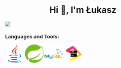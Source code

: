<h1 align="center">Hi 👋, I'm Łukasz</h1>

<img align="center" width="49%" src="https://github-readme-stats.vercel.app/api/wakatime?username=l0&langs_count=10&theme=dark&layout=compact&custom_title=Last%207%20days...&border_radius=10&range=last_7_days"/>

<h3 align="left">Languages and Tools:</h3>
<p align="left">
   <img src="https://raw.githubusercontent.com/devicons/devicon/master/icons/java/java-original.svg" alt="Java" width="60" height="60"/>
   <img src=" https://raw.githubusercontent.com/devicons/devicon/master/icons/spring/spring-original.svg" alt="Spring" width="60" height="60"/>
   <img src="https://raw.githubusercontent.com/devicons/devicon/master/icons/mysql/mysql-original-wordmark.svg" alt="MySQL" width="60" height="60"/>
   
   <img src="https://raw.githubusercontent.com/devicons/devicon/master/icons/jetbrains/jetbrains-original.svg" alt="JetBrains" width="60" height="60" />
</p>
<br>
